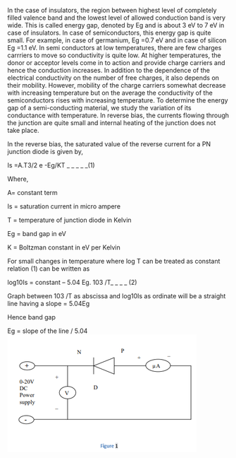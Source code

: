
In the case of insulators, the region between highest level of completely filled valence band and the lowest level of allowed conduction band is very wide. This is called energy gap, denoted by Eg and is about 3 eV to 7 eV in case of insulators. In case of semiconductors, this energy gap is quite small. For example, in case of germanium, Eg =0.7 eV and in case of silicon Eg =1.1 eV. In semi conductors at low temperatures, there are few charges carrriers to move so conductivity is quite low. At higher temperatures, the donor or acceptor levels come in to action and provide charge carriers and hence the conduction increases. In addition to the dependence of the electrical conductivity on the number of free charges, it also depends on their mobility. However, mobility of the charge carriers somewhat decrease with increasing temperature but on the average the conductivity of the semiconductors rises with increasing temperature. To determine the energy gap of a semi-conducting material, we study the variation of its conductance with temperature. In reverse bias, the currents flowing through the junction are quite small and internal heating of the junction does not take place.   

In the reverse bias, the saturated value of the reverse current for a PN junction diode is given by, 

Is =A.T3/2 e -Eg/KT _ _ _ _ _(1)  

Where,  

A= constant term 

Is = saturation current in micro ampere  

T = temperature of junction diode in Kelvin  

Eg = band gap in eV  

K = Boltzman constant in eV per Kelvin  

For small changes in temperature where log T can be treated as constant relation (1) can be written as  

log10Is = constant – 5.04 Eg. 103 /T_ _ _ _ (2) 

Graph between 103 /T as abscissa and log10Is as ordinate will be a straight line having a slope = 5.04Eg  

Hence band gap  

Eg = slope of the line / 5.04  <br>
<img src="images/fig2.PNG">
